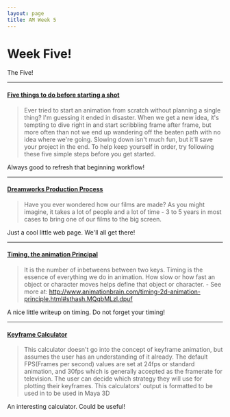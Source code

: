 ```yaml
---
layout: page
title: AM Week 5
---
```


# Week Five!

The Five!

----

#### [Five things to do before starting a shot](http://animation.about.com/od/otherusefultutorials/a/5-Things-To-Do-Before-You-Ever-Start-Animating.htm)

>Ever tried to start an animation from scratch without planning a single thing? I'm guessing it ended in disaster. When we get a new idea, it's tempting to dive right in and start scribbling frame after frame, but more often than not we end up wandering off the beaten path with no idea where we're going. Slowing down isn't much fun, but it'll save your project in the end. To help keep yourself in order, try following these five simple steps before you get started.

Always good to refresh that beginning workflow!

----

#### [Dreamworks Production Process](http://www.dreamworksanimation.com/insidedwa/productionprocess)

>Have you ever wondered how our films are made? As you might imagine, it takes a lot of people and a lot of time - 3 to 5 years in most cases to bring one of our films to the big screen.

Just a cool little web page. We'll all get there!

----

#### [Timing, the animation Principal](http://www.animationbrain.com/timing-2d-animation-principle.html)

>It is the number of inbetweens between two keys. Timing is the essence of everything we do in animation. How slow or how fast an object or character moves helps define that object or character. - See more at: http://www.animationbrain.com/timing-2d-animation-principle.html#sthash.MQqbMLzl.dpuf

A nice little writeup on timing. Do not forget your timing!

----

#### [Keyframe Calculator](http://www.csgnetwork.com/animationkeycalc.html)

>This calculator doesn't go into the concept of keyframe animation, but assumes the user has an understanding of it already. The default FPS(Frames per second) values are set at 24fps or standard animation, and 30fps which is generally accepted as the framerate for television. The user can decide which strategy they will use for plotting their keyframes. This calculators' output is formatted to be used in to be used in Maya 3D

An interesting calculator. Could be useful!